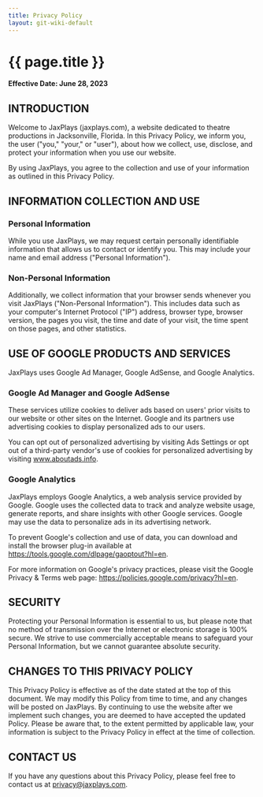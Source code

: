 ```yaml
---
title: Privacy Policy
layout: git-wiki-default
---
```

<h1>{{ page.title }}</h1>

**Effective Date: June 28, 2023**

## INTRODUCTION
Welcome to JaxPlays (jaxplays.com), a website dedicated to theatre productions in Jacksonville, Florida. In this Privacy Policy, we inform you, the user ("you," "your," or "user"), about how we collect, use, disclose, and protect your information when you use our website.

By using JaxPlays, you agree to the collection and use of your information as outlined in this Privacy Policy.

## INFORMATION COLLECTION AND USE
### Personal Information
While you use JaxPlays, we may request certain personally identifiable information that allows us to contact or identify you. This may include your name and email address ("Personal Information").

### Non-Personal Information
Additionally, we collect information that your browser sends whenever you visit JaxPlays ("Non-Personal Information"). This includes data such as your computer's Internet Protocol ("IP") address, browser type, browser version, the pages you visit, the time and date of your visit, the time spent on those pages, and other statistics.

## USE OF GOOGLE PRODUCTS AND SERVICES
JaxPlays uses Google Ad Manager, Google AdSense, and Google Analytics.

### Google Ad Manager and Google AdSense
These services utilize cookies to deliver ads based on users' prior visits to our website or other sites on the Internet. Google and its partners use advertising cookies to display personalized ads to our users.

You can opt out of personalized advertising by visiting Ads Settings or opt out of a third-party vendor's use of cookies for personalized advertising by visiting www.aboutads.info.

### Google Analytics
JaxPlays employs Google Analytics, a web analysis service provided by Google. Google uses the collected data to track and analyze website usage, generate reports, and share insights with other Google services. Google may use the data to personalize ads in its advertising network.

To prevent Google's collection and use of data, you can download and install the browser plug-in available at https://tools.google.com/dlpage/gaoptout?hl=en.

For more information on Google's privacy practices, please visit the Google Privacy & Terms web page: https://policies.google.com/privacy?hl=en.

## SECURITY
Protecting your Personal Information is essential to us, but please note that no method of transmission over the Internet or electronic storage is 100% secure. We strive to use commercially acceptable means to safeguard your Personal Information, but we cannot guarantee absolute security.

## CHANGES TO THIS PRIVACY POLICY
This Privacy Policy is effective as of the date stated at the top of this document. We may modify this Policy from time to time, and any changes will be posted on JaxPlays. By continuing to use the website after we implement such changes, you are deemed to have accepted the updated Policy. Please be aware that, to the extent permitted by applicable law, your information is subject to the Privacy Policy in effect at the time of collection.

## CONTACT US
If you have any questions about this Privacy Policy, please feel free to contact us at privacy@jaxplays.com.